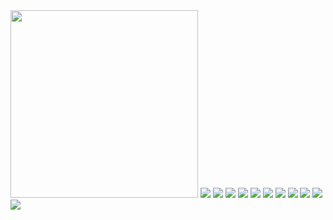 <img src ="/shipp%20prints/Screenshot_20180316-225103.png?raw=true" width = "300"/>
<img src="shipp%20prints/Screenshot_20180316-225136.png?raw=true?"/> 
<img src="shipp%20prints/Screenshot_20180316-225155.png?raw=true"/>
<img src="shipp%20prints/Screenshot_20180316-225630.png?raw=true"/>
<img src="shipp%20prints/Screenshot_20180316-225657.png?raw=true"/> 
<img src="shipp%20prints/Screenshot_20180316-231909.png?raw=true"/>
<img src="shipp%20prints/Screenshot_20180316-231914.png?raw=true"/> 
<img src="shipp%20prints/Screenshot_20180316-231925.png?raw=true"/>
<img src="shipp%20prints/Screenshot_20180316-231936.png?raw=true"/> 
<img src="shipp%20prints/Screenshot_20180316-232000.png?raw=true"/>
<img src="shipp%20prints/Screenshot_20180316-232010.png?raw=true"/>
 <img src="shipp%20prints/Screenshot_20180316-232234.png?raw=true"/>
